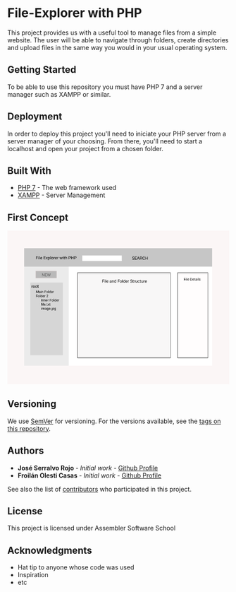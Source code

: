 # File-Explorer with PHP

This project provides us with a useful tool to manage files from a simple website. The user will be able to navigate through folders, create directories and upload files in the same way you would in your usual operating system.

## Getting Started

To be able to use this repository you must have PHP 7 and a server manager such as XAMPP or similar. 


## Deployment

In order to deploy this project you'll need to iniciate your PHP server from a server manager of your choosing. From there, you'll need to start a localhost and open your project from a chosen folder.

## Built With

* [PHP 7](https://www.php.net/manual/es/intro-whatis.php) - The web framework used
* [XAMPP](https://www.apachefriends.org/es/index.html) - Server Management

## First Concept
![First Concept Image](https://github.com/frolesti/PHP--File-Explorer/blob/main/Figma.png?raw=true)

## Versioning

We use [SemVer](http://semver.org/) for versioning. For the versions available, see the [tags on this repository](https://github.com/your/project/tags). 

## Authors

* **José Serralvo Rojo** - *Initial work* - [Github Profile](https://github.com/joserra-15)
* **Froilán Olesti Casas** - *Initial work* - [Github Profile](https://github.com/frolesti)

See also the list of [contributors](https://github.com/your/project/contributors) who participated in this project.

## License

This project is licensed under Assembler Software School 

## Acknowledgments

* Hat tip to anyone whose code was used
* Inspiration
* etc

